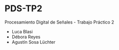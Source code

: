 # PDS-TP2
Procesamiento Digital de Señales - Trabajo Práctico 2
- Luca Blasi
- Débora Reyes
- Agustín Sosa Lüchter

